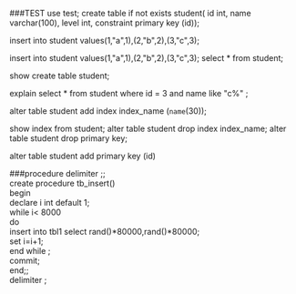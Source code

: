 ###TEST
use test;
create table if not exists student(
id int,
name varchar(100),
level int,
constraint primary key (id));

insert into student values(1,"a",1),(2,"b",2),(3,"c",3);

insert into student values(1,"a",1),(2,"b",2),(3,"c",3);
select * from student;

show create table student;

explain select * from student where id = 3 and name like "c%" ;

alter table student add index index_name (`name`(30));

show index  from student;
alter table student drop index index_name;
alter table student drop primary key;

alter table student add primary key (id)

###procedure
delimiter ;; \
create procedure tb_insert() \
begin \
declare i int default 1;\
while i< 8000\
do\
insert into tbl1 select rand()*80000,rand()*80000;\
set i=i+1;\
end while ;\
commit;\
end;;\
delimiter ;

